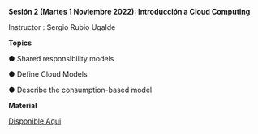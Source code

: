 **Sesión 2 (Martes 1 Noviembre 2022): Introducción a Cloud Computing**

Instructor : Sergio Rubio Ugalde

**Topics**

● Shared responsibility models

● Define Cloud Models

● Describe the consumption-based model

**Material**

[Disponible Aqui](https://github.com/wizelineacademy/GEPP-IntroToAzure-2022/files/9873929/Intro.to.Cloud.Computing.pptx)
